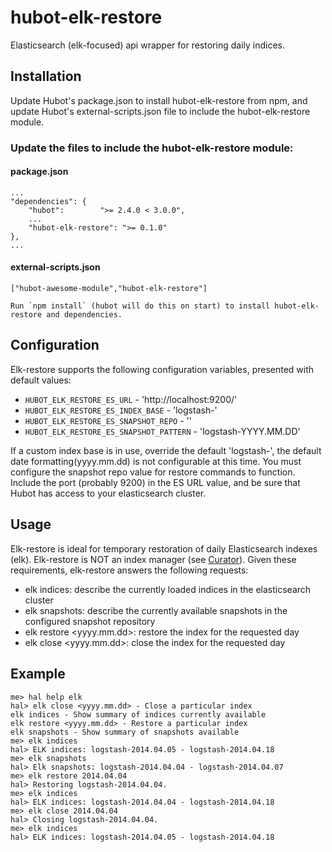 hubot-elk-restore
=================

Elasticsearch (elk-focused) api wrapper for restoring daily indices.

## Installation

Update Hubot's package.json to install hubot-elk-restore from npm, and update Hubot's external-scripts.json file to include the hubot-elk-restore module.

### Update the files to include the hubot-elk-restore module:

#### package.json
    ...
    "dependencies": {
        "hubot":        ">= 2.4.0 < 3.0.0",
        ...
        "hubot-elk-restore": ">= 0.1.0"
    },
    ...

#### external-scripts.json
    ["hubot-awesome-module","hubot-elk-restore"]

    Run `npm install` (hubot will do this on start) to install hubot-elk-restore and dependencies.

## Configuration

Elk-restore supports the following configuration variables, presented with default values:

 - `HUBOT_ELK_RESTORE_ES_URL` - 'http://localhost:9200/'
 - `HUBOT_ELK_RESTORE_ES_INDEX_BASE` - 'logstash-'
 - `HUBOT_ELK_RESTORE_ES_SNAPSHOT_REPO` - ''
 - `HUBOT_ELK_RESTORE_ES_SNAPSHOT_PATTERN` - 'logstash-YYYY.MM.DD'

If a custom index base is in use, override the default 'logstash-', the default date formatting(yyyy.mm.dd) is not configurable at this time. You must configure the snapshot repo value for restore commands to function. Include the port (probably 9200) in the ES URL value, and be sure that Hubot has access to your elasticsearch cluster.

## Usage

Elk-restore is ideal for temporary restoration of daily Elasticsearch indexes (elk). Elk-restore is NOT an index manager (see [Curator](https://github.com/elasticsearch/curator)). Given these requirements, elk-restore answers the following requests:

 - elk indices: describe the currently loaded indices in the elasticsearch cluster
 - elk snapshots: describe the currently available snapshots in the configured snapshot repository
 - elk restore <yyyy.mm.dd>: restore the index for the requested day
 - elk close <yyyy.mm.dd>: close the index for the requested day

## Example

```
me> hal help elk
hal> elk close <yyyy.mm.dd> - Close a particular index
elk indices - Show summary of indices currently available
elk restore <yyyy.mm.dd> - Restore a particular index
elk snapshots - Show summary of snapshots available
me> elk indices
hal> ELK indices: logstash-2014.04.05 - logstash-2014.04.18
me> elk snapshots
hal> Elk snapshots: logstash-2014.04.04 - logstash-2014.04.07
me> elk restore 2014.04.04
hal> Restoring logstash-2014.04.04.
me> elk indices
hal> ELK indices: logstash-2014.04.04 - logstash-2014.04.18
me> elk close 2014.04.04
hal> Closing logstash-2014.04.04.
me> elk indices
hal> ELK indices: logstash-2014.04.05 - logstash-2014.04.18
```

